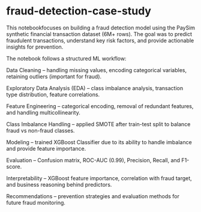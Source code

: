 # fraud-detection-case-study
This notebookfocuses on building a fraud detection model using the PaySim synthetic financial transaction dataset (6M+ rows). The goal was to predict fraudulent transactions, understand key risk factors, and provide actionable insights for prevention.

The notebook follows a structured ML workflow:

Data Cleaning – handling missing values, encoding categorical variables, retaining outliers (important for fraud).

Exploratory Data Analysis (EDA) – class imbalance analysis, transaction type distribution, feature correlations.

Feature Engineering – categorical encoding, removal of redundant features, and handling multicollinearity.

Class Imbalance Handling – applied SMOTE after train-test split to balance fraud vs non-fraud classes.

Modeling – trained XGBoost Classifier due to its ability to handle imbalance and provide feature importance.

Evaluation – Confusion matrix, ROC-AUC (0.99), Precision, Recall, and F1-score.

Interpretability – XGBoost feature importance, correlation with fraud target, and business reasoning behind predictors.

Recommendations – prevention strategies and evaluation methods for future fraud monitoring.


